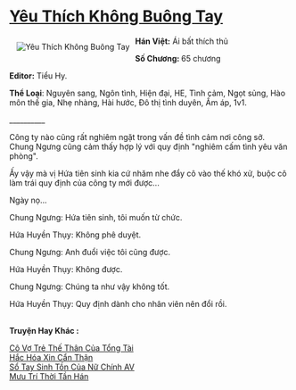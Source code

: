 <a href="https://utruyen.com/truyen/yeu-thich-khong-buong-tay/19280/" title="Yêu Thích Không Buông Tay"><h1>Yêu Thích Không Buông Tay</h1></a><div style="display:table"><img align="right" style="float: left; padding: 10px;" src="https://utruyen.com/images/story/200x260/yeu-thich-khong-buong-tay.jpg" alt="Yêu Thích Không Buông Tay"><b>Hán Việt:</b> Ái bất thích thủ<p></p><b>Số Chương: </b>65 chương<p></p><b>Editor:</b> Tiểu Hy.<p></p><b>Thể Loại</b>: Nguyên sang, Ngôn tình, Hiện đại, HE, Tình cảm, Ngọt sủng, Hào môn thế gia, Nhẹ nhàng, Hài hước, Đô thị tình duyên, Ấm áp, 1v1.<p></p>__________<p></p>Công ty nào cũng rất nghiêm ngặt trong vấn đề tình cảm nơi công sở. Chung Ngưng cũng cảm thấy hợp lý với quy định "nghiêm cấm tình yêu văn phòng".<p></p>Ấy vậy mà vị Hứa tiên sinh kia cứ nhăm nhe đẩy cô vào thế khó xử, buộc cô làm trái quy định của công ty mới được...<p></p>Ngày nọ...<p></p>Chung Ngưng: Hứa tiên sinh, tôi muốn từ chức.<p></p>Hứa Huyền Thụy: Không phê duyệt.<p></p>Chung Ngưng: Anh đuổi việc tôi cũng được.<p></p>Hứa Huyền Thụy: Không được.<p></p>Chung Ngưng: Chúng ta như vậy không tốt.<p></p>Hứa Huyền Thụy: Quy định dành cho nhân viên nên đổi rồi.</div><p><br><b>Truyện Hay Khác :</b></p><a href="https://utruyen.com/truyen/co-vo-tre-the-than-cua-tong-tai/19045/" alt="Cô Vợ Trẻ Thế Thân Của Tổng Tài">Cô Vợ Trẻ Thế Thân Của Tổng Tài</a><br/><a href="https://truyenngontinhay.wordpress.com/2019/10/03/hac-hoa-xin-can-than/" alt="Hắc Hóa Xin Cẩn Thận">Hắc Hóa Xin Cẩn Thận</a><br/><a href="https://github.com/quanluxury/ngontinhhot/tree/master/truyenhay/18380/" alt="Sổ Tay Sinh Tồn Của Nữ Chính AV">Sổ Tay Sinh Tồn Của Nữ Chính AV</a><br/><a href="https://github.com/quanluxury/ngontinhhot/tree/master/truyenhay/20472/" alt="Mưu Trí Thời Tần Hán">Mưu Trí Thời Tần Hán</a><br/>